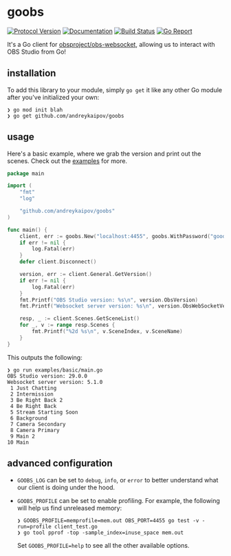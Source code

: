 # goobs

[![Protocol Version][protocol-img]][protocol-url]
[![Documentation][doc-img]][doc-url]
[![Build Status][build-img]][build-url]
[![Go Report][goreport-img]][goreport-url]

[protocol-img]: https://img.shields.io/badge/obs--websocket-v5.1.0-blue?logo=obs-studio&style=flat-square
[protocol-url]: https://github.com/obsproject/obs-websocket/blob/5.1.0/docs/generated/protocol.md
[doc-img]: https://img.shields.io/badge/pkg.go.dev-reference-blue?logo=go&logoColor=white&style=flat-square
[doc-url]: https://pkg.go.dev/github.com/andreykaipov/goobs
[build-img]: https://img.shields.io/github/actions/workflow/status/andreykaipov/goobs/ci.yml?logo=github&style=flat-square&branch=main
[build-url]: https://github.com/andreykaipov/goobs/actions/workflows/ci.yml
[goreport-img]: https://goreportcard.com/badge/github.com/andreykaipov/goobs?logo=go&logoColor=white&style=flat-square
[goreport-url]: https://goreportcard.com/report/github.com/andreykaipov/goobs

It's a Go client for
[obsproject/obs-websocket](https://github.com/obsproject/obs-websocket),
allowing us to interact with OBS Studio from Go!

## installation

To add this library to your module, simply `go get` it like any other Go module
after you've initialized your own:

```console
❯ go mod init blah
❯ go get github.com/andreykaipov/goobs
```

## usage

Here's a basic example, where we grab the version and print out the scenes.
Check out the [examples](./examples) for more.

```go
package main

import (
	"fmt"
	"log"

	"github.com/andreykaipov/goobs"
)

func main() {
	client, err := goobs.New("localhost:4455", goobs.WithPassword("goodpassword"))
	if err != nil {
		log.Fatal(err)
	}
	defer client.Disconnect()

	version, err := client.General.GetVersion()
	if err != nil {
		log.Fatal(err)
	}
	fmt.Printf("OBS Studio version: %s\n", version.ObsVersion)
	fmt.Printf("Websocket server version: %s\n", version.ObsWebSocketVersion)

	resp, _ := client.Scenes.GetSceneList()
	for _, v := range resp.Scenes {
		fmt.Printf("%2d %s\n", v.SceneIndex, v.SceneName)
	}
}
```

This outputs the following:

```console
❯ go run examples/basic/main.go
OBS Studio version: 29.0.0
Websocket server version: 5.1.0
 1 Just Chatting
 2 Intermission
 3 Be Right Back 2
 4 Be Right Back
 5 Stream Starting Soon
 6 Background
 7 Camera Secondary
 8 Camera Primary
 9 Main 2
10 Main
```

## advanced configuration

- `GOOBS_LOG` can be set to `debug`, `info`, or `error` to better understand what our client is doing under the hood.

- `GOOBS_PROFILE` can be set to enable profiling.
  For example, the following will help us find unreleased memory:

  ```console
  ❯ GOOBS_PROFILE=memprofile=mem.out OBS_PORT=4455 go test -v -run=profile client_test.go
  ❯ go tool pprof -top -sample_index=inuse_space mem.out
  ```

  Set `GOOBS_PROFILE=help` to see all the other available options.
